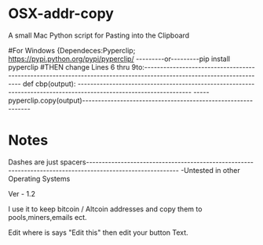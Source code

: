 # OSX-addr-copy

A small Mac Python script for Pasting into the Clipboard

#For Windows 
{Dependeces:Pyperclip; https://pypi.python.org/pypi/pyperclip/ ---------or---------pip install pyperclip
#THEN
change Lines 6 thru 9to:---------------------------------------------------------------------------------------------------------------------
def cbp(output): ------------------------------------------------------------------------------------------------------------------
-----pyperclip.copy(output)-------------------------------------------------------------
# Notes
Dashes are just spacers-----------------------------------------------------------------------------------------------------------
-Untested in other Operating Systems 

Ver - 1.2

I use it to keep bitcoin / Altcoin addresses and copy them to pools,miners,emails ect. 

Edit where is says "Edit this" then edit your button Text.

